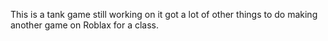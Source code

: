 This is a tank game still working on it got a lot of other things to do making another game on Roblax for a class.
